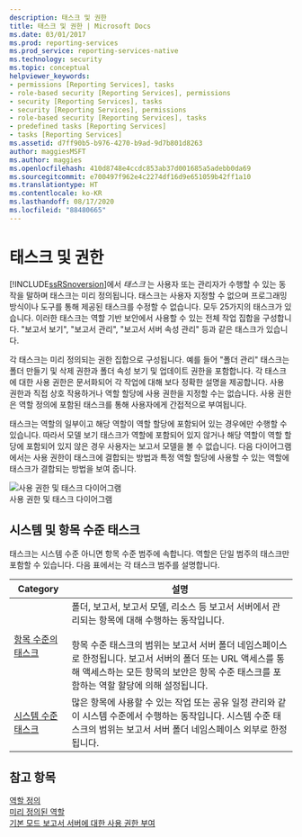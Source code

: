 ```yaml
---
description: 태스크 및 권한
title: 태스크 및 권한 | Microsoft Docs
ms.date: 03/01/2017
ms.prod: reporting-services
ms.prod_service: reporting-services-native
ms.technology: security
ms.topic: conceptual
helpviewer_keywords:
- permissions [Reporting Services], tasks
- role-based security [Reporting Services], permissions
- security [Reporting Services], tasks
- security [Reporting Services], permissions
- role-based security [Reporting Services], tasks
- predefined tasks [Reporting Services]
- tasks [Reporting Services]
ms.assetid: d7ff90b5-b976-4270-b9ad-9d7b801d8263
author: maggiesMSFT
ms.author: maggies
ms.openlocfilehash: 410d8748e4ccdc853ab37d001685a5adebb0da69
ms.sourcegitcommit: e700497f962e4c2274df16d9e651059b42ff1a10
ms.translationtype: HT
ms.contentlocale: ko-KR
ms.lasthandoff: 08/17/2020
ms.locfileid: "88480665"
---
```

# <a name="tasks-and-permissions"></a>태스크 및 권한
  [!INCLUDE[ssRSnoversion](../../includes/ssrsnoversion-md.md)]에서 *태스크* 는 사용자 또는 관리자가 수행할 수 있는 동작을 말하며 태스크는 미리 정의됩니다. 태스크는 사용자 지정할 수 없으며 프로그래밍 방식이나 도구를 통해 제공된 태스크를 수정할 수 없습니다. 모두 25가지의 태스크가 있습니다. 이러한 태스크는 역할 기반 보안에서 사용할 수 있는 전체 작업 집합을 구성합니다. "보고서 보기", "보고서 관리", "보고서 서버 속성 관리" 등과 같은 태스크가 있습니다.  
  
 각 태스크는 미리 정의되는 권한 집합으로 구성됩니다. 예를 들어 "폴더 관리" 태스크는 폴더 만들기 및 삭제 권한과 폴더 속성 보기 및 업데이트 권한을 포함합니다. 각 태스크에 대한 사용 권한은 문서화되어 각 작업에 대해 보다 정확한 설명을 제공합니다. 사용 권한과 직접 상호 작용하거나 역할 할당에 사용 권한을 지정할 수는 없습니다. 사용 권한은 역할 정의에 포함된 태스크를 통해 사용자에게 간접적으로 부여됩니다.  
  
 태스크는 역할의 일부이고 해당 역할이 역할 할당에 포함되어 있는 경우에만 수행할 수 있습니다. 따라서 모델 보기 태스크가 역할에 포함되어 있지 않거나 해당 역할이 역할 할당에 포함되어 있지 않은 경우 사용자는 보고서 모델을 볼 수 없습니다. 다음 다이어그램에서는 사용 권한이 태스크에 결합되는 방법과 특정 역할 할당에 사용할 수 있는 역할에 태스크가 결합되는 방법을 보여 줍니다.  
  
 ![사용 권한 및 태스크 다이어그램](../../reporting-services/security/media/report-securityobjects.gif "사용 권한 및 태스크 다이어그램")  
사용 권한 및 태스크 다이어그램  
  
## <a name="system-and-item-level-tasks"></a>시스템 및 항목 수준 태스크  
 태스크는 시스템 수준 아니면 항목 수준 범주에 속합니다. 역할은 단일 범주의 태스크만 포함할 수 있습니다. 다음 표에서는 각 태스크 범주를 설명합니다.  
  
|Category|설명|  
|--------------|-----------------|  
|[항목 수준의 태스크](../../reporting-services/security/tasks-and-permissions-item-level-tasks.md)|폴더, 보고서, 보고서 모델, 리소스 등 보고서 서버에서 관리되는 항목에 대해 수행하는 동작입니다.<br /><br /> 항목 수준 태스크의 범위는 보고서 서버 폴더 네임스페이스로 한정됩니다. 보고서 서버의 폴더 또는 URL 액세스를 통해 액세스하는 모든 항목의 보안은 항목 수준 태스크를 포함하는 역할 할당에 의해 설정됩니다.|  
|[시스템 수준 태스크](../../reporting-services/security/tasks-and-permissions-system-level-tasks.md)|많은 항목에 사용할 수 있는 작업 또는 공유 일정 관리와 같이 시스템 수준에서 수행하는 동작입니다. 시스템 수준 태스크의 범위는 보고서 서버 폴더 네임스페이스 외부로 한정됩니다.|  
  
## <a name="see-also"></a>참고 항목  
 [역할 정의](../../reporting-services/security/role-definitions.md)   
 [미리 정의된 역할](../../reporting-services/security/role-definitions-predefined-roles.md)   
 [기본 모드 보고서 서버에 대한 사용 권한 부여](../../reporting-services/security/granting-permissions-on-a-native-mode-report-server.md)  
  
  
